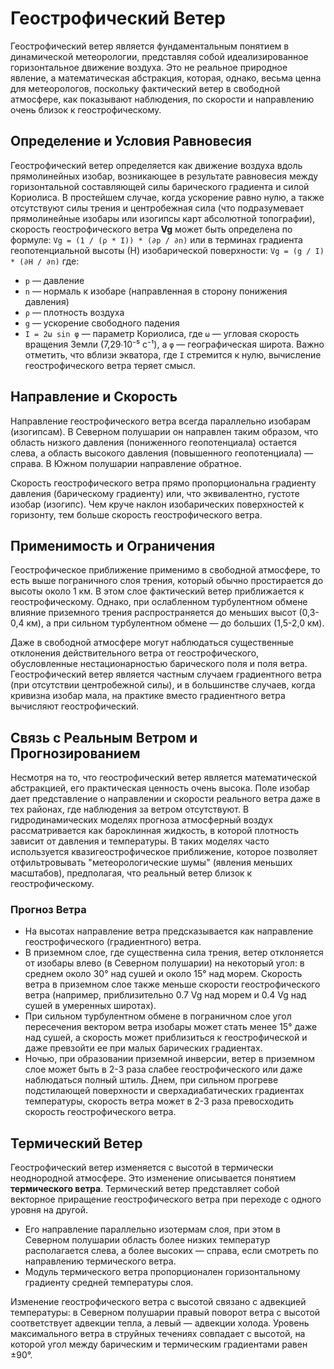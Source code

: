 # Геострофический Ветер

Геострофический ветер является фундаментальным понятием в динамической метеорологии, представляя собой идеализированное горизонтальное движение воздуха. Это не реальное природное явление, а математическая абстракция, которая, однако, весьма ценна для метеорологов, поскольку фактический ветер в свободной атмосфере, как показывают наблюдения, по скорости и направлению очень близок к геострофическому.

## Определение и Условия Равновесия

Геострофический ветер определяется как движение воздуха вдоль прямолинейных изобар, возникающее в результате равновесия между горизонтальной составляющей силы барического градиента и силой Кориолиса.
В простейшем случае, когда ускорение равно нулю, а также отсутствуют силы трения и центробежная сила (что подразумевает прямолинейные изобары или изогипсы карт абсолютной топографии), скорость геострофического ветра **Vg** может быть определена по формуле:
`Vg = (1 / (ρ * I)) * (∂p / ∂n)`
или в терминах градиента геопотенциальной высоты (Н) изобарической поверхности:
`Vg = (g / I) * (∂H / ∂n)`
где:

* `p` — давление
* `n` — нормаль к изобаре (направленная в сторону понижения давления)
* `ρ` — плотность воздуха
* `g` — ускорение свободного падения
* `I = 2ω sin φ` — параметр Кориолиса, где `ω` — угловая скорость вращения Земли (7,29∙10⁻⁵ с⁻¹), а `φ` — географическая широта. Важно отметить, что вблизи экватора, где `I` стремится к нулю, вычисление геострофического ветра теряет смысл.

## Направление и Скорость

Направление геострофического ветра всегда параллельно изобарам (изогипсам). В Северном полушарии он направлен таким образом, что область низкого давления (пониженного геопотенциала) остается слева, а область высокого давления (повышенного геопотенциала) — справа. В Южном полушарии направление обратное.

Скорость геострофического ветра прямо пропорциональна градиенту давления (барическому градиенту) или, что эквивалентно, густоте изобар (изогипс). Чем круче наклон изобарических поверхностей к горизонту, тем больше скорость геострофического ветра.

## Применимость и Ограничения

Геострофическое приближение применимо в свободной атмосфере, то есть выше пограничного слоя трения, который обычно простирается до высоты около 1 км. В этом слое фактический ветер приближается к геострофическому. Однако, при ослабленном турбулентном обмене влияние приземного трения распространяется до меньших высот (0,3-0,4 км), а при сильном турбулентном обмене — до больших (1,5-2,0 км).

Даже в свободной атмосфере могут наблюдаться существенные отклонения действительного ветра от геострофического, обусловленные нестационарностью барического поля и поля ветра. Геострофический ветер является частным случаем градиентного ветра (при отсутствии центробежной силы), и в большинстве случаев, когда кривизна изобар мала, на практике вместо градиентного ветра вычисляют геострофический.

## Связь с Реальным Ветром и Прогнозированием

Несмотря на то, что геострофический ветер является математической абстракцией, его практическая ценность очень высока. Поле изобар дает представление о направлении и скорости реального ветра даже в тех районах, где наблюдения за ветром отсутствуют. В гидродинамических моделях прогноза атмосферный воздух рассматривается как бароклинная жидкость, в которой плотность зависит от давления и температуры. В таких моделях часто используется квазигеострофическое приближение, которое позволяет отфильтровывать "метеорологические шумы" (явления меньших масштабов), предполагая, что реальный ветер близок к геострофическому.

### Прогноз Ветра

* На высотах направление ветра предсказывается как направление геострофического (градиентного) ветра.
* В приземном слое, где существенна сила трения, ветер отклоняется от изобары влево (в Северном полушарии) на некоторый угол: в среднем около 30° над сушей и около 15° над морем. Скорость ветра в приземном слое также меньше скорости геострофического ветра (например, приблизительно 0.7 Vg над морем и 0.4 Vg над сушей в умеренных широтах).
* При сильном турбулентном обмене в пограничном слое угол пересечения вектором ветра изобары может стать менее 15° даже над сушей, а скорость может приблизиться к геострофической и даже превзойти ее при малых барических градиентах.
* Ночью, при образовании приземной инверсии, ветер в приземном слое может быть в 2-3 раза слабее геострофического или даже наблюдаться полный штиль. Днем, при сильном прогреве подстилающей поверхности и сверхадиабатических градиентах температуры, скорость ветра может в 2-3 раза превосходить скорость геострофического ветра.

## Термический Ветер

Геострофический ветер изменяется с высотой в термически неоднородной атмосфере. Это изменение описывается понятием **термического ветра**.
Термический ветер представляет собой векторное приращение геострофического ветра при переходе с одного уровня на другой.

* Его направление параллельно изотермам слоя, при этом в Северном полушарии область более низких температур располагается слева, а более высоких — справа, если смотреть по направлению термического ветра.
* Модуль термического ветра пропорционален горизонтальному градиенту средней температуры слоя.

Изменение геострофического ветра с высотой связано с адвекцией температуры: в Северном полушарии правый поворот ветра с высотой соответствует адвекции тепла, а левый — адвекции холода. Уровень максимального ветра в струйных течениях совпадает с высотой, на которой угол между барическим и термическим градиентами равен ±90°.

